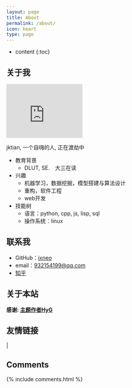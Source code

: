 ```yaml
---
layout: page
title: About
permalink: /about/
icon: heart
type: page
---
```


* content
{:toc}

## 关于我

<iframe src="https://githubbadge.appspot.com/ixneo?s=1" style="border: 0;height: 142px;width: 200px;overflow: hidden;" frameBorder="0"></iframe>

jktian, 一个自嗨的人, 正在渡劫中

* 教育背景
	* DLUT, SE.　大三在读
* 兴趣
	* 机器学习，数据挖掘，模型搭建与算法设计
	* 重构，软件工程
	* web开发
* 技能树
	* 语言：python, cpp, js, lisp, sql
	* 操作系统：linux

## 联系我

* GitHub：[ixneo](https://github.com/ixneo)
* email：932154199@qq.com
* [知乎](https://www.zhihu.com/people/te-si-la-48-5/)

## 关于本站

**感谢: [主题作者HyG](https://github.com/Gaohaoyang)**



## 友情链接

 \|

## Comments

{% include comments.html %}
